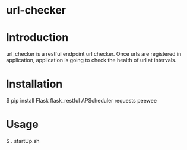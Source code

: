 # url-checker



Introduction
============
url_checker is a restful endpoint url checker. Once urls are registered in application, application is going to check the health of url at intervals.


Installation
============
$ pip install Flask flask_restful APScheduler requests peewee

Usage
=====
$ . startUp.sh
